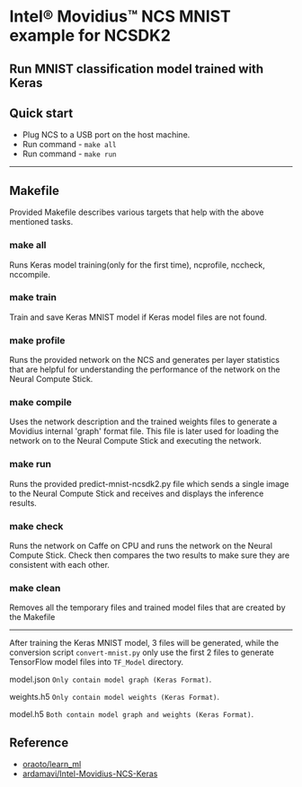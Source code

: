 # Intel® Movidius™ NCS MNIST example for NCSDK2

## Run MNIST classification model trained with Keras

## Quick start

* Plug NCS to a USB port on the host machine.
* Run command - `make all`
* Run command - `make run`
---
## Makefile
Provided Makefile describes various targets that help with the above mentioned tasks.

### make all
Runs Keras model training(only for the first time), ncprofile, nccheck, nccompile.

### make train
Train and save Keras MNIST model if Keras model files are not found.

### make profile
Runs the provided network on the NCS and generates per layer statistics that are helpful for understanding the performance of the network on the Neural Compute Stick.

### make compile
Uses the network description and the trained weights files to generate a Movidius internal 'graph' format file.  This file is later used for loading the network on to the Neural Compute Stick and executing the network.

### make run
Runs the provided predict-mnist-ncsdk2.py file which sends a single image to the Neural Compute Stick and receives and displays the inference results.

### make check
Runs the network on Caffe on CPU and runs the network on the Neural Compute Stick.  Check then compares the two results to make sure they are consistent with each other.

### make clean
Removes all the temporary files and trained model files that are created by the Makefile


---
After training the Keras MNIST model, 3 files will be generated, while the conversion script `convert-mnist.py` only use the first 2 files to generate TensorFlow model files into `TF_Model` directory.

model.json `Only contain model graph (Keras Format)`.

weights.h5 `Only contain model weights (Keras Format)`.

model.h5 `Both contain model graph and weights (Keras Format)`.


## Reference

+ [oraoto/learn_ml](https://github.com/oraoto/learn_ml/blob/master/ncs)
+ [ardamavi/Intel-Movidius-NCS-Keras](https://github.com/ardamavi/Intel-Movidius-NCS-Keras)
